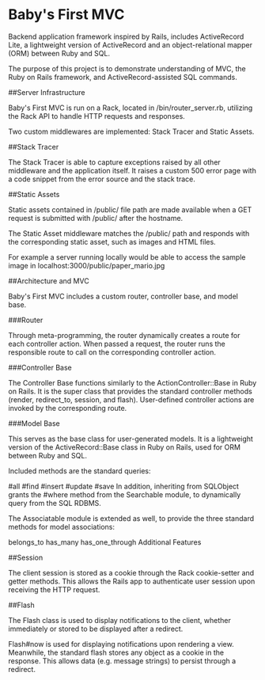 # Baby's First MVC

Backend application framework inspired by Rails, includes ActiveRecord Lite, a lightweight version of ActiveRecord and an object-relational mapper (ORM) between Ruby and SQL.

The purpose of this project is to demonstrate understanding of MVC, the Ruby on Rails framework, and ActiveRecord-assisted SQL commands.

##Server Infrastructure

Baby's First MVC is run on a Rack, located in /bin/router_server.rb, utilizing the Rack API to handle HTTP requests and responses.

Two custom middlewares are implemented: Stack Tracer and Static Assets.

##Stack Tracer

The Stack Tracer is able to capture exceptions raised by all other middleware and the application itself. It raises a custom 500 error page with a code snippet from the error source and the stack trace.

##Static Assets

Static assets contained in /public/ file path are made available when a GET request is submitted with /public/ after the hostname.

The Static Asset middleware matches the /public/ path and responds with the corresponding static asset, such as images and HTML files.

For example a server running locally would be able to access the sample image in localhost:3000/public/paper_mario.jpg

##Architecture and MVC

Baby's First MVC includes a custom router, controller base, and model base.

###Router

Through meta-programming, the router dynamically creates a route for each controller action. When passed a request, the router runs the responsible route to call on the corresponding controller action.

###Controller Base

The Controller Base functions similarly to the ActionController::Base in Ruby on Rails. It is the super class that provides the standard controller methods (render, redirect_to, session, and flash). User-defined controller actions are invoked by the corresponding route.

###Model Base

This serves as the base class for user-generated models. It is a lightweight version of the ActiveRecord::Base class in Ruby on Rails, used for ORM between Ruby and SQL.

Included methods are the standard queries:

#all
#find
#insert
#update
#save
In addition, inheriting from SQLObject grants the #where method from the Searchable module, to dynamically query from the SQL RDBMS.

The Associatable module is extended as well, to provide the three standard methods for model associations:

belongs_to
has_many
has_one_through
Additional Features

##Session

The client session is stored as a cookie through the Rack cookie-setter and getter methods. This allows the Rails app to authenticate user session upon receiving the HTTP request.

##Flash

The Flash class is used to display notifications to the client, whether immediately or stored to be displayed after a redirect.

Flash#now is used for displaying notifications upon rendering a view. Meanwhile, the standard flash stores any object as a cookie in the response. This allows data (e.g. message strings) to persist through a redirect.
